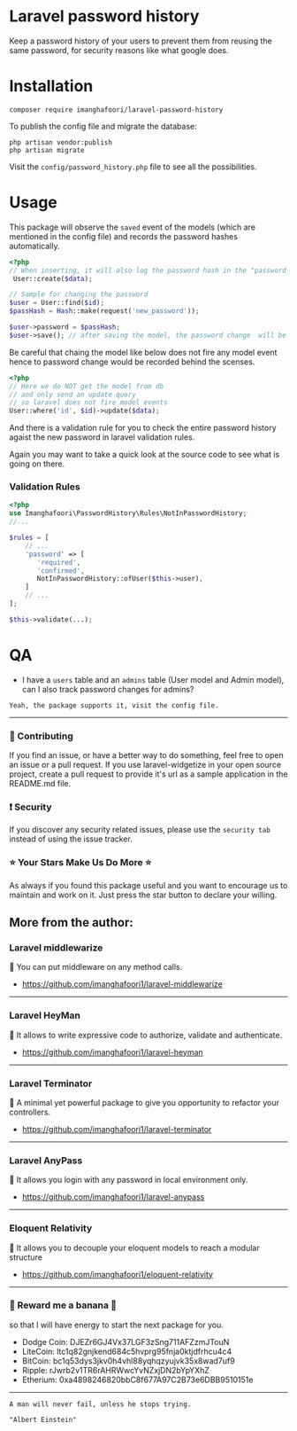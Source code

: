 # Laravel password history
Keep a password history of your users to prevent them from reusing the same password, for security reasons like what google does.

# Installation
```
composer require imanghafoori/laravel-password-history
```

To publish the config file and migrate the database:
```
php artisan vendor:publish
php artisan migrate
```

Visit the `config/password_history.php` file to see all the possibilities.

# Usage

This package will observe the `saved` event of the models (which are mentioned in the config file) and records the password hashes automatically.
```php
<?php
// When inserting, it will also log the password hash in the "password_histories" table
 User::create($data);

// Sample for changing the password
$user = User::find($id);
$passHash = Hash::make(request('new_password'));

$user->password = $passHash;
$user->save(); // after saving the model, the password change  will be recorded, automatically
```
Be careful that chaing the model like below does not fire any model event hence to password change would be recorded behind the scenses.

```php
<?php
// Here we do NOT get the model from db
// and only send an update query
// so laravel does not fire model events
User::where('id', $id)->update($data);
```

And there is a validation rule for you to check the entire password history agaist the new password in laravel validation rules.

Again you may want to take a quick look at the source code to see what is going on there.

### Validation Rules

```php
<?php
use Imanghafoori\PasswordHistory\Rules\NotInPasswordHistory;
//...

$rules = [
    // ... 
    'password' => [
       'required',
       'confirmed',
       NotInPasswordHistory::ofUser($this->user),
    ]
    // ... 
];

$this->validate(...);
```

# QA

- I have a `users` table and an `admins` table (User model and Admin model), can I also track password changes for admins?
```
Yeah, the package supports it, visit the config file.
```

--------------------

### :raising_hand: Contributing 
If you find an issue, or have a better way to do something, feel free to open an issue or a pull request.
If you use laravel-widgetize in your open source project, create a pull request to provide it's url as a sample application in the README.md file. 


### :exclamation: Security
If you discover any security related issues, please use the `security tab` instead of using the issue tracker.


### :star: Your Stars Make Us Do More :star:
As always if you found this package useful and you want to encourage us to maintain and work on it. Just press the star button to declare your willing.



## More from the author:


###  Laravel middlewarize

:gem: You can put middleware on any method calls.

- https://github.com/imanghafoori1/laravel-middlewarize

-------------

### Laravel HeyMan

:gem: It allows to write expressive code to authorize, validate and authenticate.

- https://github.com/imanghafoori1/laravel-heyman


--------------

### Laravel Terminator


 :gem: A minimal yet powerful package to give you opportunity to refactor your controllers.

- https://github.com/imanghafoori1/laravel-terminator


------------

### Laravel AnyPass

:gem: It allows you login with any password in local environment only.

- https://github.com/imanghafoori1/laravel-anypass

------------

### Eloquent Relativity

:gem: It allows you to decouple your eloquent models to reach a modular structure

- https://github.com/imanghafoori1/eloquent-relativity


----------------

### 🍌 Reward me a banana 🍌

so that I will have energy to start the next package for you.

- Dodge Coin: DJEZr6GJ4Vx37LGF3zSng711AFZzmJTouN
- LiteCoin: ltc1q82gnjkend684c5hvprg95fnja0ktjdfrhcu4c4
- BitCoin: bc1q53dys3jkv0h4vhl88yqhqzyujvk35x8wad7uf9
- Ripple: rJwrb2v1TR6rAHRWwcYvNZxjDN2bYpYXhZ
- Etherium: 0xa4898246820bbC8f677A97C2B73e6DBB9510151e

--------------

<p align="center">
  
    A man will never fail, unless he stops trying.
    
    "Albert Einstein"
    
</p>


